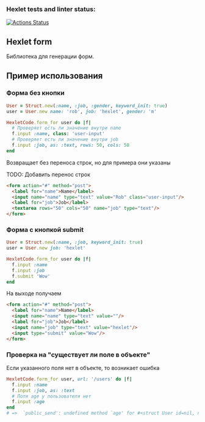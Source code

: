 ### Hexlet tests and linter status:
[![Actions Status](https://github.com/mikhailkaryamin/rails-project-63/actions/workflows/hexlet-check.yml/badge.svg)](https://github.com/mikhailkaryamin/rails-project-63/actions)

## Hexlet form

Библиотека для генерации форм.

## Пример использования

### Форма без кнопки

```ruby
User = Struct.new(:name, :job, :gender, keyword_init: true)
user = User.new name: 'rob', job: 'hexlet', gender: 'm'

HexletCode.form_for user do |f|
  # Проверяет есть ли значение внутри name
  f.input :name, class: 'user-input'
  # Проверяет есть ли значение внутри job
  f.input :job, as: :text, rows: 50, cols: 50
end
```
Возвращает без переноса строк, но для примера они указаны

TODO: Добавить перенос строк
```html
<form action="#" method="post">
  <label for="name">Name</label>
  <input name="name" type="text" value="Rob" class="user-input"/>
  <label for="job">Job</label>
  <textarea rows="50" cols="50" name="job" type="text"/>
</form>
```

### Форма с кнопкой submit

```ruby
User = Struct.new(:name, :job, keyword_init: true)
user = User.new job: 'hexlet'

HexletCode.form_for user do |f|
  f.input :name
  f.input :job
  f.submit 'Wow'
end
```

На выходе получаем 

```html
<form action="#" method="post">
  <label for="name">Name</label>
  <input name="name" type="text" value=""/>
  <label for="job">Job</label>
  <input name="job" type="text" value="hexlet"/>
  <input type="submit" value="Wow"/>
</form>
```

### Проверка на "существует ли поле в объекте"
Если указанного поля нет в объекте, то возникает ошибка

```ruby
HexletCode.form_for user, url: '/users' do |f|
  f.input :name
  f.input :job, as: :text
  # Поля age у пользователя нет
  f.input :age
end
# =>  `public_send': undefined method `age' for #<struct User id=nil, name=nil, job=nil> (NoMethodError)
```

